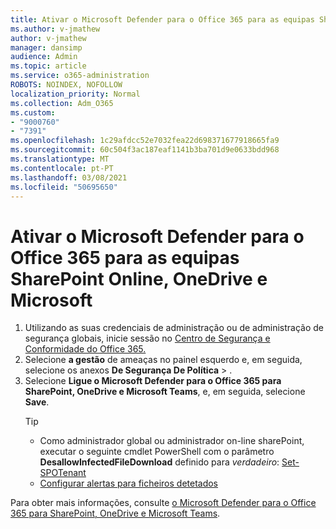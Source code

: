 ```yaml
---
title: Ativar o Microsoft Defender para o Office 365 para as equipas SharePoint Online, OneDrive e Microsoft
ms.author: v-jmathew
author: v-jmathew
manager: dansimp
audience: Admin
ms.topic: article
ms.service: o365-administration
ROBOTS: NOINDEX, NOFOLLOW
localization_priority: Normal
ms.collection: Adm_O365
ms.custom:
- "9000760"
- "7391"
ms.openlocfilehash: 1c29afdcc52e7032fea22d698371677918665fa9
ms.sourcegitcommit: 60c504f3ac187eaf1141b3ba701d9e0633bdd968
ms.translationtype: MT
ms.contentlocale: pt-PT
ms.lasthandoff: 03/08/2021
ms.locfileid: "50695650"
---
```

# <a name="enable-microsoft-defender-for-office-365-for-sharepoint-online-onedrive-and-microsoft-teams"></a>Ativar o Microsoft Defender para o Office 365 para as equipas SharePoint Online, OneDrive e Microsoft

1. Utilizando as suas credenciais de administração ou de administração de segurança globais, inicie sessão no [Centro de Segurança e Conformidade do Office 365.](https://protection.office.com/)
2. Selecione **a gestão** de ameaças no painel esquerdo e, em seguida, selecione os anexos **De Segurança De Política**  >  [](https://protection.office.com/safeattachment).
3. Selecione **Ligue o Microsoft Defender para o Office 365 para SharePoint, OneDrive e Microsoft Teams**, e, em seguida, selecione **Save**.
    > [!TIP]
    >
    > - Como administrador global ou administrador on-line sharePoint, executar o seguinte cmdlet PowerShell com o parâmetro **DesallowInfectedFileDownload** definido para *verdadeiro*: [Set-SPOTenant](https://go.microsoft.com/fwlink/?linkid=2092301)
    > - [Configurar alertas para ficheiros detetados](https://go.microsoft.com/fwlink/?linkid=2092110)

Para obter mais informações, consulte [o Microsoft Defender para o Office 365 para SharePoint, OneDrive e Microsoft Teams](https://go.microsoft.com/fwlink/?linkid=2092041).
